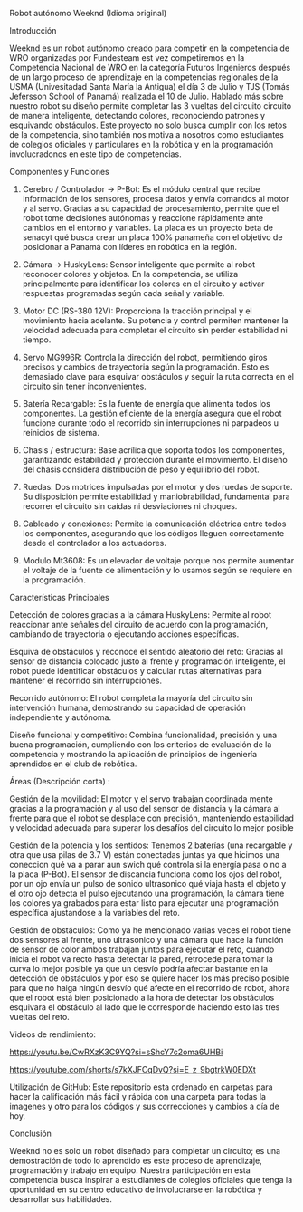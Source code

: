 Robot autónomo Weeknd (Idioma original)

Introducción
 
Weeknd es un robot autónomo creado para competir en la competencia de WRO organizadas por Fundesteam est vez competiremos en la Competencia Nacional de WRO en la categoría Futuros Ingenieros después de un largo proceso de aprendizaje en la competencias regionales de la USMA (Univesitadad Santa María la Antigua) el día 3 de Julio y TJS (Tomás Jefersson School of Panamá) realizada el 10 de Julio. Hablado más sobre nuestro robot su diseño permite completar las 3 vueltas del circuito circuito de manera inteligente, detectando colores, reconociendo patrones y esquivando obstáculos. Este proyecto no solo busca cumplir con los retos de la competencia, sino también nos motiva a nosotros como estudiantes de colegios oficiales y particulares en la robótica y en la programación involucradonos en este tipo de competencias.


Componentes y Funciones

1. Cerebro / Controlador → P-Bot: Es el módulo central que recibe información de los sensores, procesa datos y envía comandos al motor y al servo. Gracias a su capacidad de procesamiento, permite que el robot tome decisiones autónomas y reaccione rápidamente ante cambios en el entorno y variables. La placa es un proyecto beta de senacyt qué busca crear un placa 100% panameña con el objetivo de posicionar a Panamá con líderes en robótica en la región. 


2. Cámara → HuskyLens: Sensor inteligente que permite al robot reconocer colores y objetos. En la competencia, se utiliza principalmente para identificar los colores en el circuito y activar respuestas programadas según cada señal y variable. 


3. Motor DC (RS-380 12V): Proporciona la tracción principal y el movimiento hacia adelante. Su potencia y control permiten mantener la velocidad adecuada para completar el circuito sin perder estabilidad ni tiempo. 


4. Servo MG996R: Controla la dirección del robot, permitiendo giros precisos y cambios de trayectoria según la programación. Esto es demasiado clave para esquivar obstáculos y seguir la ruta correcta en el circuito sin tener inconvenientes. 


5. Batería Recargable: Es la fuente de energía que alimenta todos los componentes. La gestión eficiente de la energía asegura que el robot funcione durante todo el recorrido sin interrupciones ni parpadeos u reinicios de sistema. 


6. Chasis / estructura: Base acrílica que soporta todos los componentes, garantizando estabilidad y protección durante el movimiento. El diseño del chasis considera distribución de peso y equilibrio del robot. 


7. Ruedas: Dos motrices impulsadas por el motor y dos ruedas de soporte. Su disposición permite estabilidad y maniobrabilidad, fundamental para recorrer el circuito sin caídas ni desviaciones ni choques. 


8. Cableado y conexiones: Permite la comunicación eléctrica entre todos los componentes, asegurando que los códigos lleguen correctamente desde el controlador a los actuadores.

9. Modulo Mt3608: Es un elevador de voltaje porque nos permite aumentar el voltaje de la fuente de alimentación y lo usamos según se requiere en la programación. 

Características Principales

Detección de colores gracias a la cámara HuskyLens: Permite al robot reaccionar ante señales del circuito de acuerdo con la programación, cambiando de trayectoria o ejecutando acciones específicas.

Esquiva de obstáculos y reconoce el sentido aleatorio del reto: Gracias al sensor de distancia colocado justo al frente y programación inteligente, el robot puede identificar obstáculos y calcular rutas alternativas para mantener el recorrido sin interrupciones. 

Recorrido autónomo: El robot completa la mayoría del circuito sin intervención humana, demostrando su capacidad de operación independiente y autónoma. 

Diseño funcional y competitivo: Combina funcionalidad, precisión y una buena programación, cumpliendo con los criterios de evaluación de la competencia y mostrando la aplicación de principios de ingeniería aprendidos en el club de robótica. 

Áreas (Descripción corta) :

Gestión de la movilidad: El motor y el servo trabajan coordinada mente gracias a la programación y al uso del sensor de distancia y la cámara al frente para que el robot se desplace con precisión, manteniendo estabilidad y velocidad adecuada para superar los desafíos del circuito lo mejor posible 


Gestión de la potencia y los sentidos: Tenemos 2 baterías (una recargable y otra que usa pilas de 3.7 V) están conectadas juntas ya que hicimos una coneccion qué va a parar aun swich qué controla si la energía pasa o no a la placa (P-Bot). El sensor de discancia funciona como los ojos del robot, por un ojo envía un pulso de sonido ultrasonico qué viaja hasta el objeto y el otro ojo detecta el pulso ejecutando una programación, la cámara tiene los colores ya grabados para estar listo para ejecutar una programación específica ajustandose a la variables del reto. 

Gestión de obstáculos: Como ya he mencionado varias veces el robot tiene dos sensores al frente, uno ultrasonico y una cámara que hace la función de sensor de color ambos trabajan juntos para ejecutar el reto, cuando inicia el robot va recto hasta detectar la pared, retrocede para tomar la curva lo mejor posible ya que un desvío podría afectar bastante en la detección de obstáculos y por eso se quiere hacer los más preciso posible para que no haiga ningún desvío qué afecte en el recorrido de robot, ahora que el robot está bien posicionado a la hora de detectar los obstáculos esquivara el obstáculo al lado que le corresponde haciendo esto las tres vueltas del reto. 

Videos de rendimiento:

https://youtu.be/CwRXzK3C9YQ?si=sShcY7c2oma6UHBi

https://youtube.com/shorts/s7kXJFCqDvQ?si=E_z_9bgtrkW0EDXt

 Utilización de GitHub: Este repositorio esta ordenado en carpetas para hacer la calificación más fácil y rápida con una carpeta para todas la imagenes y otro para los códigos y sus correcciones y cambios a día de hoy. 


Conclusión

Weeknd no es solo un robot diseñado para completar un circuito; es una demostración de todo lo aprendido es este proceso de aprendizaje, programación y trabajo en equipo. Nuestra participación en esta competencia busca inspirar a estudiantes de colegios oficiales que tenga la oportunidad en su centro educativo de involucrarse en la robótica y desarrollar sus habilidades.









































































